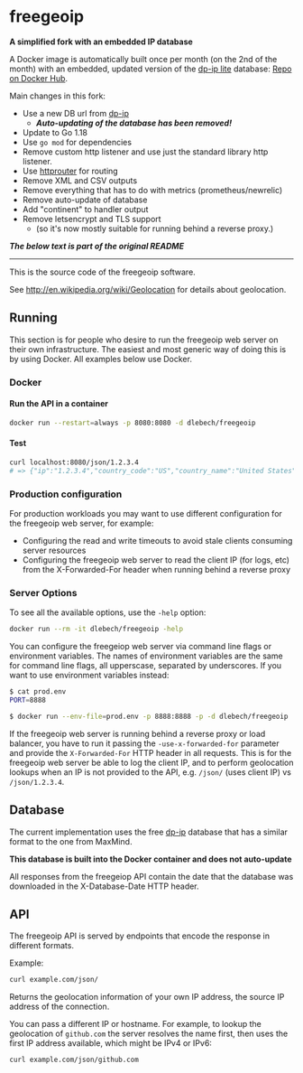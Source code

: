 # freegeoip

**A simplified fork with an embedded IP database**

A Docker image is automatically built once per month (on the 2nd of the month) with an embedded, updated version of the [dp-ip lite](https://db-ip.com/db/lite.php) database: [Repo on Docker Hub](https://hub.docker.com/r/dlebech/freegeoip).

Main changes in this fork:
- Use a new DB url from [dp-ip](https://db-ip.com/db/lite.php)
  - ***Auto-updating of the database has been removed!***
- Update to Go 1.18
- Use `go mod` for dependencies
- Remove custom http listener and use just the standard library http listener.
- Use [httprouter](https://github.com/julienschmidt/httprouter) for routing
- Remove XML and CSV outputs
- Remove everything that has to do with metrics (prometheus/newrelic)
- Remove auto-update of database
- Add "continent" to handler output
- Remove letsencrypt and TLS support
  - (so it's now mostly suitable for running behind a reverse proxy.)

***The below text is part of the original README***

---

This is the source code of the freegeoip software.

See http://en.wikipedia.org/wiki/Geolocation for details about geolocation.

## Running

This section is for people who desire to run the freegeoip web server on their own infrastructure. The easiest and most generic way of doing this is by using Docker. All examples below use Docker.

### Docker

#### Run the API in a container

```bash
docker run --restart=always -p 8080:8080 -d dlebech/freegeoip
```

#### Test

```bash
curl localhost:8080/json/1.2.3.4
# => {"ip":"1.2.3.4","country_code":"US","country_name":"United States", # ...
```

### Production configuration

For production workloads you may want to use different configuration for the freegeoip web server, for example:

* Configuring the read and write timeouts to avoid stale clients consuming server resources
* Configuring the freegeoip web server to read the client IP (for logs, etc) from the X-Forwarded-For header when running behind a reverse proxy

### Server Options

To see all the available options, use the `-help` option:

```bash
docker run --rm -it dlebech/freegeoip -help
```

You can configure the freegeiop web server via command line flags or environment variables. The names of environment variables are the same for command line flags, all upperscase, separated by underscores. If you want to use environment variables instead:

```bash
$ cat prod.env
PORT=8888

$ docker run --env-file=prod.env -p 8888:8888 -p -d dlebech/freegeoip
```

If the freegeoip web server is running behind a reverse proxy or load balancer, you have to run it passing the `-use-x-forwarded-for` parameter and provide the `X-Forwarded-For` HTTP header in all requests. This is for the freegeoip web server be able to log the client IP, and to perform geolocation lookups when an IP is not provided to the API, e.g. `/json/` (uses client IP) vs `/json/1.2.3.4`.

## Database

The current implementation uses the free [dp-ip](https://db-ip.com/db/lite.php) database that has a similar format to the one from MaxMind.

**This database is built into the Docker container and does not auto-update**

All responses from the freegeiop API contain the date that the database was downloaded in the X-Database-Date HTTP header.

## API

The freegeoip API is served by endpoints that encode the response in different formats.

Example:

```bash
curl example.com/json/
```

Returns the geolocation information of your own IP address, the source IP address of the connection.

You can pass a different IP or hostname. For example, to lookup the geolocation of `github.com` the server resolves the name first, then uses the first IP address available, which might be IPv4 or IPv6:

```bash
curl example.com/json/github.com
```